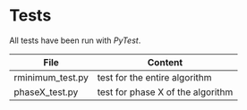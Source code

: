 # Tests

All tests have been run with *PyTest*.

File | Content
--- | ---
rminimum_test.py  |  test for the entire algorithm
phaseX_test.py  | test for phase X of the algorithm  
